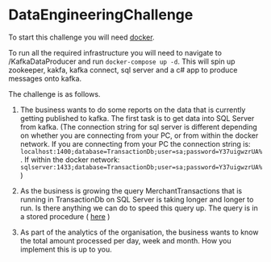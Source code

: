 # DataEngineeringChallenge

To start this challenge you will need [docker](https://www.docker.com/get-docker).

To run all the required infrastructure you will need to navigate to /KafkaDataProducer and run ```docker-compose up -d```. This will spin up zookeeper, kakfa, kafka connect, sql server and a c# app to produce messages onto kafka.

The challenge is as follows.

1) The business wants to do some reports on the data that is currently getting published to kafka. The first task is to get data into SQL Server from kafka. (The connection string for sql server is different depending on whether you are connecting from your PC, or from within the docker network. If you are connecting from your PC the connection string is: ```localhost:1400;database=TransactionDb;user=sa;password=Y37uigwzrUA%```. If within the docker network: ```sqlserver:1433;database=TransactionDb;user=sa;password=Y37uigwzrUA%```)

2) As the business is growing the query MerchantTransactions that is running in TransactionDb on SQL Server is taking longer and longer to run. Is there anything we can do to speed this query up. The query is in a stored procedure ( [here](https://github.com/Judopay/DataEngineeringChallenge/blob/master/KafkaDataProducer/KafkaDataProducer/Migrations/20180316141500_Initial.cs#L111) )

3) As part of the analytics of the organisation, the business wants to know the total amount processed per day, week and month. How you implement this is up to you.
